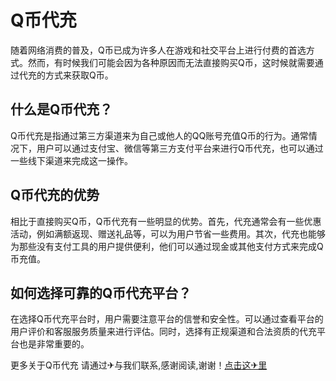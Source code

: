 # Q币代充

随着网络消费的普及，Q币已成为许多人在游戏和社交平台上进行付费的首选方式。然而，有时候我们可能会因为各种原因而无法直接购买Q币，这时候就需要通过代充的方式来获取Q币。

## 什么是Q币代充？

Q币代充是指通过第三方渠道来为自己或他人的QQ账号充值Q币的行为。通常情况下，用户可以通过支付宝、微信等第三方支付平台来进行Q币代充，也可以通过一些线下渠道来完成这一操作。

## Q币代充的优势

相比于直接购买Q币，Q币代充有一些明显的优势。首先，代充通常会有一些优惠活动，例如满额返现、赠送礼品等，可以为用户节省一些费用。其次，代充也能够为那些没有支付工具的用户提供便利，他们可以通过现金或其他支付方式来完成Q币充值。

## 如何选择可靠的Q币代充平台？

在选择Q币代充平台时，用户需要注意平台的信誉和安全性。可以通过查看平台的用户评价和客服服务质量来进行评估。同时，选择有正规渠道和合法资质的代充平台也是非常重要的。

更多关于Q币代充 请通过✈与我们联系,感谢阅读,谢谢！[点击这✈里](https://t.me/lm999bot)